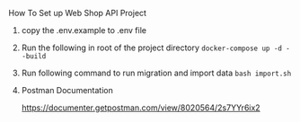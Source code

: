 How To Set up Web Shop API Project

1. copy the .env.example to .env file

2. Run the following in root of the project directory
   `docker-compose up -d --build`

3. Run following command to run migration and import data
   `bash import.sh`

4. Postman Documentation

   https://documenter.getpostman.com/view/8020564/2s7YYr6ix2 
